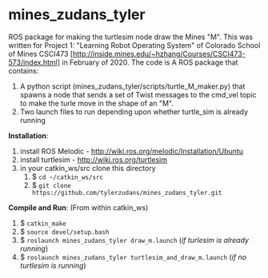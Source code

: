 # mines_zudans_tyler
ROS package for making the turtlesim node draw the Mines "M". This was written for Project 1: "Learning Robot Operating System" of Colorado School of Mines CSCI473 [http://inside.mines.edu/~hzhang/Courses/CSCI473-573/index.html] in February of 2020. The code is A ROS package that contains:

1. A python script (mines_zudans_tyler/scripts/turtle_M_maker.py) that spawns a node that sends a set of Twist messages to the cmd_vel topic to make the turle move in the shape of an "M".
1. Two launch files to run depending upon whether turtle_sim is already running

**Installation**:

1. install ROS Melodic - http://wiki.ros.org/melodic/Installation/Ubuntu
1. install turtlesim - http://wiki.ros.org/turtlesim
1. in your catkin_ws/src clone this directory
   1. $ `cd ~/catkin_ws/src`
   1. $ `git clone https://github.com/tylerzudans/mines_zudans_tyler.git`

**Compile and Run**:
(From within catkin_ws)

1. $ `catkin_make`
2. $ `source devel/setup.bash`
3. $ `roslaunch mines_zudans_tyler draw_m.launch` (*if turlesim is already running*)
4. $ `roslaunch mines_zudans_tyler turtlesim_and_draw_m.launch` (*if no turtlesim is running*)

